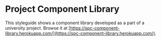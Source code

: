 # Project Component Library

This styleguide shows a component library developed as a part of a university project. Browse it at [https://spc-component-library.herokuapp.com/](https://spc-component-library.herokuapp.com/).